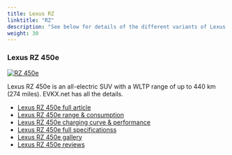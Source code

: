 ```yaml
---
title: Lexus RZ
linktitle: "RZ"
description: "See below for details of the different variants of Lexus RZ"
weight: 30
---
```

### Lexus RZ 450e

<a href="rz_450e/"><img src="https://media.evkx.net/multimedia/models/lexus/rz/rz_450e/main_1_st.jpg" class="img-fluid" alt="RZ 450e" ></a>

Lexus RZ 450e is an all-electric SUV with a WLTP range of up to 440 km (274 miles). EVKX.net has all the details. 

- [Lexus RZ 450e full article](rz_450e/)
- [Lexus RZ 450e range & consumption](rz_450e/rangeandconsumption/)
- [Lexus RZ 450e charging curve & performance](rz_450e/chargingcurve/)
- [Lexus RZ 450e full specificationss](rz_450e/specifications/)
- [Lexus RZ 450e gallery](rz_450e/gallery/)
- [Lexus RZ 450e reviews](rz_450e/reviews/)

